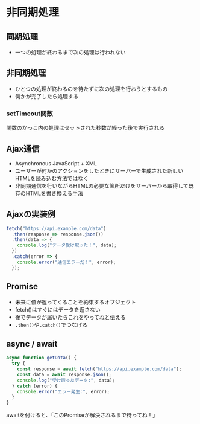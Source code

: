 # 非同期処理
## 同期処理
- 一つの処理が終わるまで次の処理は行われない
## 非同期処理
- ひとつの処理が終わるのを待たずに次の処理を行おうとするもの
- 何かが完了したら処理する
### setTimeout関数
関数のかっこ内の処理はセットされた秒数が経った後で実行される

## Ajax通信
- Asynchronous JavaScript + XML
- ユーザーが何かのアクションをしたときにサーバーで生成された新しいHTMLを読み込む方法ではなく
- 非同期通信を行いながらHTMLの必要な箇所だけをサーバーから取得して既存のHTMLを書き換える手法

## Ajaxの実装例
```javascript
fetch("https://api.example.com/data")
  .then(response => response.json())
  .then(data => {
    console.log("データ受け取った！", data);
  })
  .catch(error => {
    console.error("通信エラーだ！", error);
  });
```

## Promise
- 未来に値が返ってくることを約束するオブジェクト
- fetch()はすぐにはデータを返さない
- 後でデータが届いたらこれをやってねと伝える
- `.then()`や`.catch()`でつなげる


## async / await
```js
async function getData() {
  try {
    const response = await fetch("https://api.example.com/data");
    const data = await response.json();
    console.log("受け取ったデータ:", data);
  } catch (error) {
    console.error("エラー発生:", error);
  }
}
```

awaitを付けると、「このPromiseが解決されるまで待ってね！」